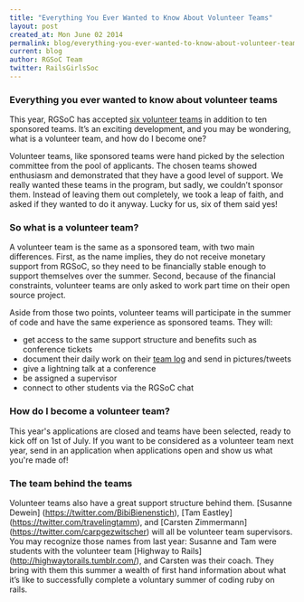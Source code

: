 ```yaml
---
title: "Everything You Ever Wanted to Know About Volunteer Teams"
layout: post
created_at: Mon June 02 2014
permalink: blog/everything-you-ever-wanted-to-know-about-volunteer-teams
current: blog
author: RGSoC Team
twitter: RailsGirlsSoc
---
```


### Everything you ever wanted to know about volunteer teams

This year, RGSoC has accepted [six volunteer teams](http://railsgirlssummerofcode.org/blog/almost-final-team-list/)  in addition to ten sponsored teams. It’s an exciting development, and you may be wondering, what is a volunteer team, and how do I become one?

Volunteer teams, like sponsored teams were hand picked by the selection committee from the pool of applicants. The chosen teams showed enthusiasm and demonstrated that they have a good level of support. We really wanted these teams in the program, but sadly, we couldn’t sponsor them. Instead of leaving them out completely, we took a leap of faith, and asked if they wanted to do it anyway. Lucky for us, six of them said yes!

### So what is a volunteer team?

A volunteer team is the same as a sponsored team, with two main differences. First, as the name implies, they do not receive monetary support from RGSoC, so they need to be financially stable enough to support themselves over the summer. Second, because of the financial constraints, volunteer teams are only asked to work part time on their open source project. 

Aside from those two points, volunteer teams will participate in the summer of code and have the same experience as sponsored teams. They will:

* get access to the same support structure and benefits such as conference tickets
* document their daily work on their  [team log](http://railsgirlssummerofcode.org/students/team-log) and send in pictures/tweets
* give a lightning talk at a conference
* be assigned a supervisor
* connect to other students via the RGSoC chat

### How do I become a volunteer team?

This year's applications are closed and teams have been selected, ready to kick off on 1st of July. If you want to be considered as a volunteer team next year, send in an application when applications open and show us what you're made of!

### The team behind the teams

Volunteer teams also have a great support structure behind them. [Susanne Dewein] (https://twitter.com/BibiBienenstich), [Tam Eastley] (https://twitter.com/travelingtamm), and [Carsten Zimmermann] (https://twitter.com/carpgezwitscher) will all be volunteer team supervisors. You may recognize those names from last year: Susanne and Tam were students with the volunteer team [Highway to Rails] (http://highwaytorails.tumblr.com/), and Carsten was their coach. They bring with them this summer a wealth of first hand information about what it’s like to successfully complete a voluntary summer of coding ruby on rails.
